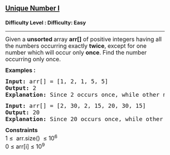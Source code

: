<h2><a href="https://www.geeksforgeeks.org/problems/find-unique-number/1?_gl=1*mzwnm8*_up*MQ..*_gs*MQ..&gclid=Cj0KCQjw_JzABhC2ARIsAPe3ynrjIO3sqMqjed17ZV6FwR6B_zmdIqIqMEFis_tMsL3r4WueAzRJzUAaAvMwEALw_wcB&gbraid=0AAAAAC9yBkDdb40HAYA6W8kVtrBzBjfMc">Unique Number I</a></h2><h3>Difficulty Level : Difficulty: Easy</h3><hr><div class="problems_problem_content__Xm_eO" style="user-select: auto;"><p style="user-select: auto;"><span style="font-size: 18px; user-select: auto;">Given a&nbsp;<strong style="user-select: auto;">unsorted&nbsp;</strong>array&nbsp;<strong style="user-select: auto;">arr[]</strong>&nbsp;of positive integers having all the numbers occurring exactly <strong style="user-select: auto;">twice</strong>, except&nbsp;for one number which will occur only <strong style="user-select: auto;">once</strong>. Find the number occurring only once.</span></p>
<p style="user-select: auto;"><span style="font-size: 18px; user-select: auto;"><strong style="user-select: auto;">Examples :</strong></span></p>
<pre style="user-select: auto;"><span style="font-size: 18px; user-select: auto;"><strong style="user-select: auto;">Input: </strong>arr[] = [1, 2, 1, 5, 5]<strong style="user-select: auto;">
Output: </strong>2
<strong style="user-select: auto;">Explanation: </strong>Since 2 occurs once, while other numbers occur twice, 2 is the answer.</span></pre>
<pre style="user-select: auto;"><span style="font-size: 18px; user-select: auto;"><strong style="user-select: auto;">Input: </strong>arr[] = [2, 30, 2, 15, 20, 30, 15]
<strong style="user-select: auto;">Output: </strong>20
<strong style="user-select: auto;">Explanation: </strong>Since 20 occurs once, while other numbers occur twice, 20 is the answer.</span></pre>
<p style="user-select: auto;"><span style="font-size: 18px; user-select: auto;"><strong style="user-select: auto;">Constraints</strong><br style="user-select: auto;">1 ≤&nbsp; arr.size()&nbsp; ≤ 10<sup style="user-select: auto;">6</sup><br style="user-select: auto;">0 ≤ arr[i] ≤ </span><span style="font-family: -apple-system, BlinkMacSystemFont, &quot;Segoe UI&quot;, Roboto, Oxygen, Ubuntu, Cantarell, &quot;Open Sans&quot;, &quot;Helvetica Neue&quot;, sans-serif; font-size: 18px; user-select: auto;">10<sup style="user-select: auto;">9</sup></span></p></div>
